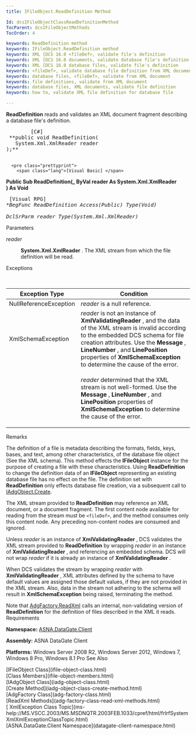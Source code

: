 ```yaml
---
title: IFileObject.ReadDefinition Method

Id: dcsIFileObjectClassReadDefinitionMethod
TocParent: dcsIFileObjectMethods
TocOrder: 4

keywords: ReadDefinition method
keywords: IFileObject.ReadDefinition method
keywords: XML [DCS 16.0 <fileDef>, validate file's definition
keywords: XML [DCS 16.0 documents, validate database file's definition
keywords: XML [DCS 16.0 database files, validate file's definition
keywords: <fileDef>, validate database file definition from XML document
keywords: database files, <fileDef>, validate from XML document
keywords: file definitions, validate from XML document
keywords: database files, XML documents, validate file definition
keywords: how to, validate XML file definition for database file

---
```


**ReadDefinition** reads and validates an XML document fragment describing a database file's definition.
<pre class="prettyprint">
        <span class="lang">[C#]</span>
 **public void ReadDefinition(
   System.Xml.XmlReader reader
);** 
      </pre>
      <pre class="prettyprint">
        <span class="lang">[Visual Basic] </span>
 **Public Sub ReadDefinition(_
   ByVal reader As System.Xml.XmlReader<br /> ) As Void** 
      </pre>
      <pre class="prettyprint">
        <span class="lang">[Visual RPG]</span>
 **BegFunc ReadDefinition Access(*Public) Type(Void)<br />   DclSrParm reader Type(System.Xml.XmlReader)** 
      </pre>

Parameters

<dl>
        <dt />
</dl>

*reader* 
<dl>
        <dd>

**System.Xml.XmlReader** . The XML stream from which the file definition will be read.
</dd>
</dl>

Exceptions

<br />



| Exception Type | Condition |
| ---- | ---- |
| NullReferenceException | *reader* is a null reference. |
| XmlSchemaException | *reader* is not an instance of **XmlValidatingReader** , and the data of the XML stream is invalid according to the embedded DCS schema for file creation attributes. Use the **Message** , **LineNumber** , and **LinePosition** properties of **XmlSchemaException** to determine the cause of the error. |
|  | <p> *reader* determined that the XML stream is not well-formed. Use the **Message** , **LineNumber** , and **LinePosition** properties of **XmlSchemaException** to determine the cause of the error. |



Remarks

The definition of a file is metadata describing the formats, fields, keys, bases, and text, among other characteristics, of the database file object (See the XML schema). This method effects the **IFileObject** instance for the purpose of creating a file with these characteristics. Using **ReadDefinition** to change the definition data of an **IFileObject** representing an existing database file has no effect on the file. The definition set with **ReadDefinition** only effects database file creation, via a subsequent call to [IAdgObject.Create](iadg-object-class-create-method.html).

The XML stream provided to **ReadDefinition** may reference an XML document, or a document fragment. The first content node available for reading from the stream must be <code>&lt;fileDef&gt;</code>, and the method consumes only this content node. Any preceding non-content nodes are consumed and ignored.

Unless *reader* is an instance of **XmlValidatingReader** , DCS validates the XML stream provided to **ReadDefinition** by wrapping *reader* in an instance of **XmlValidatingReader** , and referencing an embedded schema. DCS will not wrap *reader* if it is already an instance of **XmlValidatingReader** . 

When DCS validates the stream by wrapping *reader* with **XmlValidatingReader** , XML attributes defined by the schema to have default values are assigned those default values, if they are not provided in the XML stream. Also, data in the stream not adhering to the schema will result in **XmlSchemaException** being raised, terminating the method.

Note that [AdgFactory.ReadXml](adg-factory-class-read-xml-methods.html) calls an internal, non-validating version of **ReadDefinition** for the definition of files described in the XML it reads.
Requirements

<span> **Namespace:** [ASNA.DataGate.Client](datagate-client-namespace.html) </span> 

<span> **Assembly:** ASNA DataGate Client</span> 

<span> **Platforms:** Windows Server 2008 R2, Windows Server 2012, Windows 7, Windows 8 Pro, Windows 8.1 Pro</span> 
See 
Also

<dl />
      [IFileObject Class](ifile-object-class.html)
      <br />
      [Class Members](ifile-object-members.html)
      <br />
      [IAdgObject Class](iadg-object-class.html)
      <br />
      [Create Method](iadg-object-class-create-method.html)
      <br />
      [AdgFactory Class](adg-factory-class.html)
      <br />
      [ReadXml Methods](adg-factory-class-read-xml-methods.html)
      <br />
      [
					XmlException Class Topic](ms-help://MS.VSCC.2003/MS.MSDNQTR.2003FEB.1033/cpref/html/frlrfSystemXmlXmlExceptionClassTopic.html)
      <br />
      [ASNA.DataGate.Client Namespace](datagate-client-namespace.html)

